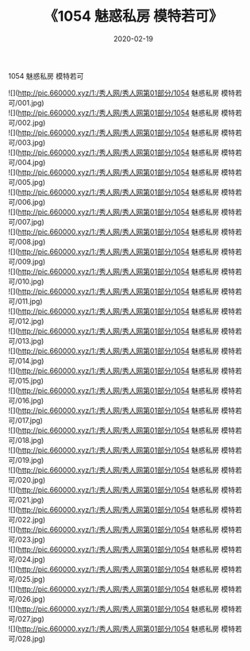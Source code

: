 ﻿---
layout: post
title:  《1054 魅惑私房 模特若可》
date:   2020-02-19
img: http://pic.660000.xyz/1:/秀人网/秀人网第01部分/1054 魅惑私房 模特若可/000.jpg
categories: [美女, 清纯, 唯美]
---

1054 魅惑私房 模特若可

  ![](http://pic.660000.xyz/1:/秀人网/秀人网第01部分/1054 魅惑私房 模特若可/001.jpg) <br> ![](http://pic.660000.xyz/1:/秀人网/秀人网第01部分/1054 魅惑私房 模特若可/002.jpg) <br> ![](http://pic.660000.xyz/1:/秀人网/秀人网第01部分/1054 魅惑私房 模特若可/003.jpg) <br> ![](http://pic.660000.xyz/1:/秀人网/秀人网第01部分/1054 魅惑私房 模特若可/004.jpg) <br> ![](http://pic.660000.xyz/1:/秀人网/秀人网第01部分/1054 魅惑私房 模特若可/005.jpg) <br> ![](http://pic.660000.xyz/1:/秀人网/秀人网第01部分/1054 魅惑私房 模特若可/006.jpg) <br> ![](http://pic.660000.xyz/1:/秀人网/秀人网第01部分/1054 魅惑私房 模特若可/007.jpg) <br> ![](http://pic.660000.xyz/1:/秀人网/秀人网第01部分/1054 魅惑私房 模特若可/008.jpg) <br> ![](http://pic.660000.xyz/1:/秀人网/秀人网第01部分/1054 魅惑私房 模特若可/009.jpg) <br> ![](http://pic.660000.xyz/1:/秀人网/秀人网第01部分/1054 魅惑私房 模特若可/010.jpg) <br> ![](http://pic.660000.xyz/1:/秀人网/秀人网第01部分/1054 魅惑私房 模特若可/011.jpg) <br> ![](http://pic.660000.xyz/1:/秀人网/秀人网第01部分/1054 魅惑私房 模特若可/012.jpg) <br> ![](http://pic.660000.xyz/1:/秀人网/秀人网第01部分/1054 魅惑私房 模特若可/013.jpg) <br> ![](http://pic.660000.xyz/1:/秀人网/秀人网第01部分/1054 魅惑私房 模特若可/014.jpg) <br> ![](http://pic.660000.xyz/1:/秀人网/秀人网第01部分/1054 魅惑私房 模特若可/015.jpg) <br> ![](http://pic.660000.xyz/1:/秀人网/秀人网第01部分/1054 魅惑私房 模特若可/016.jpg) <br> ![](http://pic.660000.xyz/1:/秀人网/秀人网第01部分/1054 魅惑私房 模特若可/017.jpg) <br> ![](http://pic.660000.xyz/1:/秀人网/秀人网第01部分/1054 魅惑私房 模特若可/018.jpg) <br> ![](http://pic.660000.xyz/1:/秀人网/秀人网第01部分/1054 魅惑私房 模特若可/019.jpg) <br> ![](http://pic.660000.xyz/1:/秀人网/秀人网第01部分/1054 魅惑私房 模特若可/020.jpg) <br> ![](http://pic.660000.xyz/1:/秀人网/秀人网第01部分/1054 魅惑私房 模特若可/021.jpg) <br> ![](http://pic.660000.xyz/1:/秀人网/秀人网第01部分/1054 魅惑私房 模特若可/022.jpg) <br> ![](http://pic.660000.xyz/1:/秀人网/秀人网第01部分/1054 魅惑私房 模特若可/023.jpg) <br> ![](http://pic.660000.xyz/1:/秀人网/秀人网第01部分/1054 魅惑私房 模特若可/024.jpg) <br> ![](http://pic.660000.xyz/1:/秀人网/秀人网第01部分/1054 魅惑私房 模特若可/025.jpg) <br> ![](http://pic.660000.xyz/1:/秀人网/秀人网第01部分/1054 魅惑私房 模特若可/026.jpg) <br> ![](http://pic.660000.xyz/1:/秀人网/秀人网第01部分/1054 魅惑私房 模特若可/027.jpg) <br> ![](http://pic.660000.xyz/1:/秀人网/秀人网第01部分/1054 魅惑私房 模特若可/028.jpg) <br>